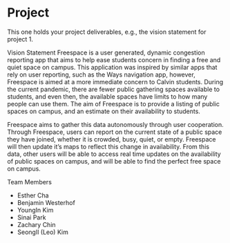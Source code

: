 # Project
This one holds your project deliverables, e.g., the vision statement for project 1.

Vision Statement
Freespace is a user generated, dynamic congestion reporting app that aims to help ease students concern in finding a free and quiet space on campus. This application was inspired by similar apps that rely on user reporting, such as the Ways navigation app, however, Freespace is aimed at a more immediate concern to Calvin students. During the current pandemic, there are fewer public gathering spaces available to students, and even then, the available spaces have limits to how many people can use them. The aim of Freespace is to provide a listing of public spaces on campus, and an estimate on their availability to students.

Freespace aims to gather this data autonomously through user cooperation. Through Freespace, users can report on the current state of a public space they have joined, whether it is crowded, busy, quiet, or empty. Freespace will then update it’s maps to reflect this change in availability. From this data, other users will be able to access real time updates on the availability of public spaces on campus, and will be able to find the perfect free space on campus.


Team Members
- Esther Cha
- Benjamin Westerhof
- YoungIn Kim
- Sinai Park
- Zachary Chin
- SeongIl (Leo) Kim
